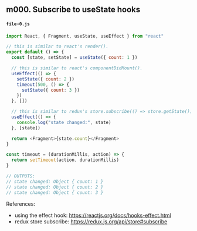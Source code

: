 ## m000. Subscribe to useState hooks

#### `file-0.js`

```js
import React, { Fragment, useState, useEffect } from "react"

// this is similar to react's render().
export default () => {
  const [state, setState] = useState({ count: 1 })

  // this is similar to react's componentDidMount().
  useEffect(() => {
    setState({ count: 2 })
    timeout(500, () => {
      setState({ count: 3 })
    })
  }, [])

  // this is similar to redux's store.subscribe(() => store.getState()).
  useEffect(() => {
    console.log("state changed:", state)
  }, [state])

  return <Fragment>{state.count}</Fragment>
}

const timeout = (durationMillis, action) => {
  return setTimeout(action, durationMillis)
}

// OUTPUTS:
// state changed: Object { count: 1 }
// state changed: Object { count: 2 }
// state changed: Object { count: 3 }
```

References:

- using the effect hook: https://reactjs.org/docs/hooks-effect.html
- redux store subscribe: https://redux.js.org/api/store#subscribe
